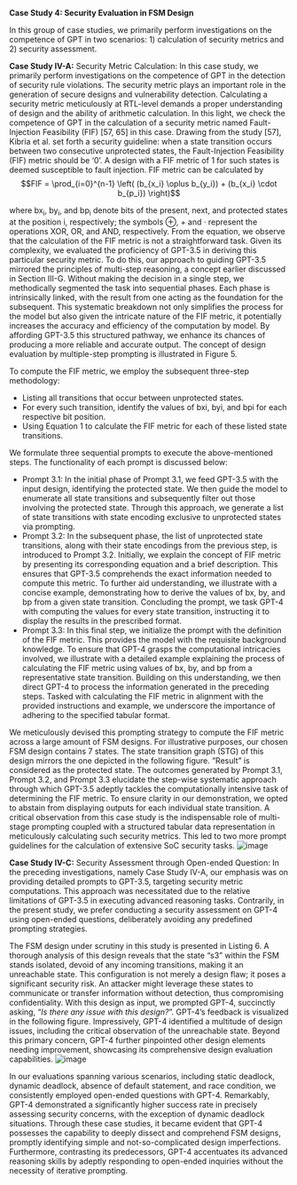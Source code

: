 **Case Study 4: Security Evaluation in FSM Design**

In this group of case studies, we primarily perform investigations on the competence of GPT in two scenarios: 1) calculation of security metrics and 2) security assessment.

**Case Study IV-A:** Security Metric Calculation: In this case study, we primarily perform investigations on the competence of GPT in the detection of security rule violations. The security metric plays an important role in the generation of secure designs and vulnerability detection. Calculating a security metric meticulously at RTL-level demands a proper understanding of design and the ability of arithmetic calculation. In this light, we check the competence of GPT in the calculation of a security metric named Fault-Injection Feasibility (FIF) [57, 65] in this case. Drawing from the study [57], Kibria et al. set forth a security guideline: when a state transition occurs between two consecutive unprotected states, the Fault-Injection Feasibility (FIF) metric should be ‘0’. A design with a FIF metric of 1 for such states is deemed susceptible to fault injection. FIF metric can be calculated by 
$$FIF = \prod_{i=0}^{n-1} \left( (b_{x_i} \oplus b_{y_i}) + (b_{x_i} \cdot b_{p_i}) \right)$$

where bx<sub>i</sub>, by<sub>i</sub>, and bp<sub>i</sub> denote bits of the present, next, and protected states at the position i, respectively; the symbols ⊕, + and · represent the operations XOR, OR, and AND, respectively. From the equation, we observe that the calculation of the FIF metric is not a straightforward task. Given its complexity, we evaluated the proficiency of GPT-3.5 in deriving this particular security metric. To do this, our approach to guiding GPT-3.5 mirrored the principles of multi-step reasoning, a concept earlier discussed in Section III-G. Without making the decision in a single step, we methodically segmented the task into sequential phases. Each phase is intrinsically linked, with the result from one acting as the foundation for the subsequent. This systematic breakdown not only simplifies the process for the model but also given the intricate nature of the FIF metric, it potentially increases the accuracy and efficiency of the computation by model. By affording GPT-3.5 this structured pathway, we enhance its chances of producing a more reliable and accurate output. The concept of design evaluation by multiple-step prompting is illustrated in Figure 5.

To compute the FIF metric, we employ the subsequent three-step methodology:

- Listing all transitions that occur between unprotected states.
- For every such transition, identify the values of bxi, byi, and bpi for each respective bit position.
- Using Equation 1 to calculate the FIF metric for each of these listed state transitions.

We formulate three sequential prompts to execute the above-mentioned steps. The functionality of each prompt is discussed below:

- Prompt 3.1: In the initial phase of Prompt 3.1, we feed GPT-3.5 with the input design, identifying the protected state. We then guide the model to enumerate all state transitions and subsequently filter out those involving the protected state. Through this approach, we generate a list of state transitions with state encoding exclusive to unprotected states via prompting.
- Prompt 3.2: In the subsequent phase, the list of unprotected state transitions, along with their state encodings from the previous step, is introduced to Prompt 3.2. Initially, we explain the concept of FIF metric by presenting its corresponding equation and a brief description. This ensures that GPT-3.5 comprehends the exact information needed to compute this metric. To further aid understanding, we illustrate with a concise example, demonstrating how to derive the values of bx, by, and bp from a given state transition. Concluding the prompt, we task GPT-4 with computing the values for every state transition, instructing it to display the results in the prescribed format.
- Prompt 3.3: In this final step, we initialize the prompt with the definition of the FIF metric. This provides the model with the requisite background knowledge. To ensure that GPT-4 grasps the computational intricacies involved, we illustrate with a detailed example explaining the process of calculating the FIF metric using values of bx, by, and bp from a representative state transition. Building on this understanding, we then direct GPT-4 to process the information generated in the preceding steps. Tasked with calculating the FIF metric in alignment with the provided instructions and example, we underscore the importance of adhering to the specified tabular format.

We meticulously devised this prompting strategy to compute the FIF metric across a large amount of FSM designs. For illustrative purposes, our chosen FSM design contains 7 states. The state transition graph (STG) of this design mirrors the one depicted in the following figure. ”Result” is considered as the protected state. The outcomes generated by Prompt 3.1, Prompt 3.2, and Prompt 3.3 elucidate the step-wise systematic approach through which GPT-3.5 adeptly tackles the computationally intensive task of determining the FIF metric. To ensure clarity in our demonstration, we opted to abstain from displaying outputs for each individual state transition. A critical observation from this case study is the indispensable role of multi-stage prompting coupled with a structured tabular data representation in meticulously calculating such security metrics. This led to two more prompt guidelines for the calculation of extensive SoC security tasks.
![image](https://github.com/sahadipayan/LLM-for-SoC-Security-Case-Studies/assets/89291347/77dec53e-c32d-4046-af06-80269982f1bc)



**Case Study IV-C:** Security Assessment through Open-ended Question: In the preceding investigations, namely Case Study IV-A, our emphasis was on providing detailed prompts to GPT-3.5, targeting security metric computations. This approach was necessitated due to the relative limitations of GPT-3.5 in executing advanced reasoning tasks. Contrarily, in the present study, we prefer conducting a security assessment on GPT-4 using open-ended questions, deliberately avoiding any predefined prompting strategies.

The FSM design under scrutiny in this study is presented in Listing 6. A thorough analysis of this design reveals that the state “s3” within the FSM stands isolated, devoid of any incoming transitions, making it an unreachable state. This configuration is not merely a design flaw; it poses a significant security risk. An attacker might leverage these states to communicate or transfer information without detection, thus compromising confidentiality. With this design as input, we prompted GPT-4, succinctly asking, “*Is there any issue with this design?*”. GPT-4’s feedback is visualized in the following figure. Impressively, GPT-4 identified a multitude of design issues, including the critical observation of the unreachable state. Beyond this primary concern, GPT-4 further pinpointed other design elements needing improvement, showcasing its comprehensive design evaluation capabilities.
![image](https://github.com/sahadipayan/LLM-for-SoC-Security-Case-Studies/assets/89291347/f37721e6-6918-44e4-b8c1-9b001dfe527f)


In our evaluations spanning various scenarios, including static deadlock, dynamic deadlock, absence of default statement, and race condition, we consistently employed open-ended questions with GPT-4. Remarkably, GPT-4 demonstrated a significantly higher success rate in precisely assessing security concerns, with the exception of dynamic deadlock situations. Through these case studies, it became evident that GPT-4 possesses the capability to deeply dissect and comprehend FSM designs, promptly identifying simple and not-so-complicated design imperfections. Furthermore, contrasting its predecessors, GPT-4 accentuates its advanced reasoning skills by adeptly responding to open-ended inquiries without the necessity of iterative prompting.
